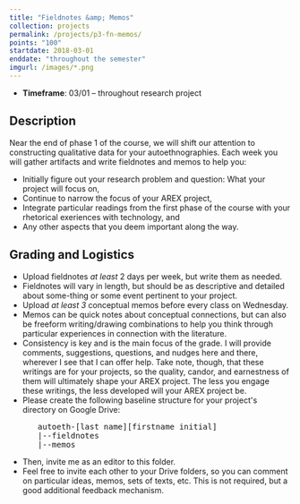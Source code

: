 ```yaml
---
title: "Fieldnotes &amp; Memos"
collection: projects
permalink: /projects/p3-fn-memos/
points: "100"
startdate: 2018-03-01
enddate: "throughout the semester"
imgurl: /images/*.png
---
```


<ul class="project-top-info">
  <li>
    <b>Timeframe</b>: 03/01 &ndash; throughout research project</li>
</ul>

## Description

Near the end of phase 1 of the course, we will shift our attention to constructing qualitative data for your autoethnographies. Each week you will gather artifacts and write fieldnotes and memos to help you:

- Initially figure out your research problem and question: What your project will focus on,
- Continue to narrow the focus of your AREX project,
- Integrate particular readings from the first phase of the course with your rhetorical exeriences with technology, and
- Any other aspects that you deem important along the way.

## Grading and Logistics

- Upload fieldnotes _at least_ 2 days per week, but write them as needed.
- Fieldnotes will vary in length, but should be as descriptive and detailed about some-thing or some event pertinent to your project.
- Upload _at least 3_ conceptual memos before every class on Wednesday.
- Memos can be quick notes about conceptual connections, but can also be freeform writing/drawing combinations to help you think through particular experiences in connection with the literature.
- Consistency is key and is the main focus of the grade. I will provide comments, suggestions, questions, and nudges here and there, wherever I see that I can offer help. Take note, though, that these writings are for your projects, so the quality, candor, and earnestness of them will ultimately shape your AREX project. The less you engage these writings, the less developed will your AREX project be.
- Please create the following baseline structure for your project's directory on Google Drive:
<pre>
      autoeth-[last name][firstname initial]
      |--fieldnotes
      |--memos
</pre>
- Then, invite me as an editor to this folder.
- Feel free to invite each other to your Drive folders, so you can comment on particular ideas, memos, sets of texts, etc. This is not required, but a good additional feedback mechanism.
